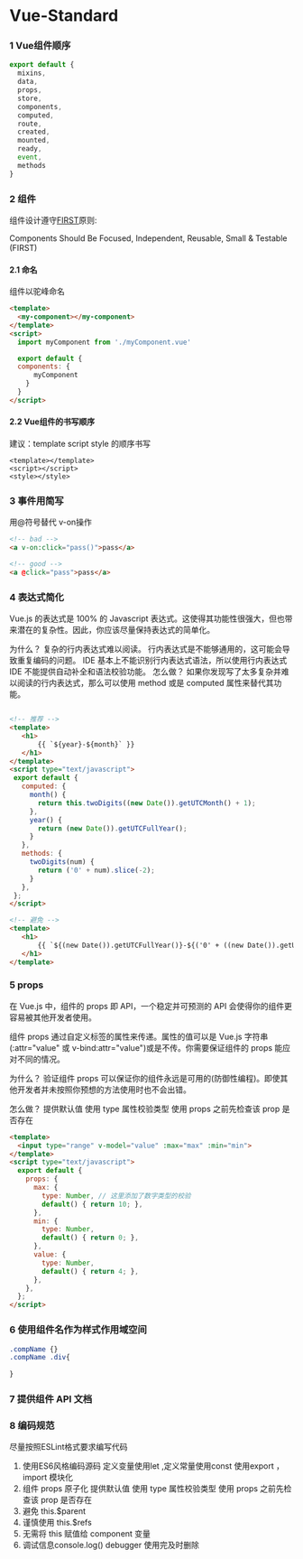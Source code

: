 # Vue-Standard

### 1 Vue组件顺序

```javascript
export default {
  mixins,
  data,
  props,
  store,
  components,
  computed,
  route,
  created,
  mounted,
  ready,
  event,
  methods
}
```



### 2 组件

组件设计遵守[FIRST](https://addyosmani.com/first/)原则:

Components Should Be Focused, Independent, Reusable, Small & Testable (FIRST)

#### 2.1 命名

组件以驼峰命名

```html
<template>
  <my-component></my-component>
</template>
<script>
  import myComponent from './myComponent.vue'

  export default {
  components: {
  	  myComponent
    }
  }
</script>

```
#### 2.2 Vue组件的书写顺序
建议：template script style 的顺序书写
```vue
<template></template>
<script></script>
<style></style>
```
### 3 事件用简写

用@符号替代 v-on操作

```html
<!-- bad -->
<a v-on:click="pass()">pass</a>

<!-- good -->
<a @click="pass">pass</a>
```
### 4 表达式简化

Vue.js 的表达式是 100% 的 Javascript 表达式。这使得其功能性很强大，但也带来潜在的复杂性。因此，你应该尽量保持表达式的简单化。

为什么？
复杂的行内表达式难以阅读。
行内表达式是不能够通用的，这可能会导致重复编码的问题。
IDE 基本上不能识别行内表达式语法，所以使用行内表达式 IDE 不能提供自动补全和语法校验功能。
怎么做？
如果你发现写了太多复杂并难以阅读的行内表达式，那么可以使用 method 或是 computed 属性来替代其功能。


 ```html

<!-- 推荐 -->
<template>
    <h1>
        {{ `${year}-${month}` }}
    </h1>
</template>
<script type="text/javascript">
  export default {
    computed: {
      month() {
        return this.twoDigits((new Date()).getUTCMonth() + 1);
      },
      year() {
        return (new Date()).getUTCFullYear();
      }
    },
    methods: {
      twoDigits(num) {
        return ('0' + num).slice(-2);
      }
    },
  };
</script>

<!-- 避免 -->
<template>
    <h1>
        {{ `${(new Date()).getUTCFullYear()}-${('0' + ((new Date()).getUTCMonth()+1)).slice(-2)}` }}
    </h1>
</template>
 ```


### 5 props

在 Vue.js 中，组件的 props 即 API，一个稳定并可预测的 API 会使得你的组件更容易被其他开发者使用。

组件 props 通过自定义标签的属性来传递。属性的值可以是 Vue.js 字符串(:attr="value" 或 v-bind:attr="value")或是不传。你需要保证组件的 props 能应对不同的情况。


为什么？
验证组件 props 可以保证你的组件永远是可用的(防御性编程)。即使其他开发者并未按照你预想的方法使用时也不会出错。

怎么做？
提供默认值
使用 type 属性校验类型
使用 props 之前先检查该 prop 是否存在


```html
<template>
  <input type="range" v-model="value" :max="max" :min="min">
</template>
<script type="text/javascript">
  export default {
    props: {
      max: {
        type: Number, // 这里添加了数字类型的校验
        default() { return 10; },
      },
      min: {
        type: Number,
        default() { return 0; },
      },
      value: {
        type: Number,
        default() { return 4; },
      },
    },
  };
</script>

```


### 6 使用组件名作为样式作用域空间

```css
.compName {}
.compName .div{
    
}
```
### 7 提供组件 API 文档

### 8 编码规范
尽量按照ESLint格式要求编写代码
1. 使用ES6风格编码源码
        定义变量使用let ,定义常量使用const
        使用export ，import 模块化
2. 组件 props 原子化
        提供默认值
        使用 type 属性校验类型
        使用 props 之前先检查该 prop 是否存在
3. 避免 this.$parent
4. 谨慎使用 this.$refs
5. 无需将 this 赋值给 component 变量
6. 调试信息console.log() debugger 使用完及时删除

